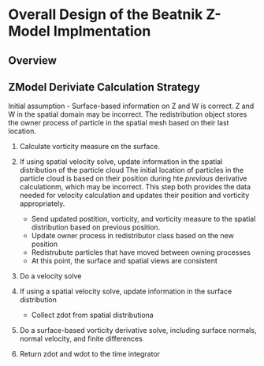 # Overall Design of the Beatnik Z-Model Implmentation

## Overview



## ZModel Deriviate Calculation Strategy

Initial assumption - Surface-based information on Z and W is correct. Z and W in the spatial 
domain may be incorrect. The redistribution object stores the owner process of particle in the 
spatial mesh based on their last location. 

1. Calculate vorticity measure on the surface.

1. If using spatial velocity solve, update information in the spatial distribution of the particle cloud
   The initial location of particles in the particle cloud is based on their position during hte *previous*
   derivative calculationm, which may be incorrect. This step both provides the data needed for velocity
   calculation and updates their position and vorticity appropriately.
   - Send updated postition, vorticity, and vorticity measure to the spatial distribution based on 
     previous position.
   - Update owner process in redistributor class based on the new position
   - Redistrubute particles that have moved between owning processes
   - At this point, the surface and spatial views are consistent

1. Do a velocity solve

1. If using a spatial velocity solve, update information in the surface distribution
   - Collect zdot from spatial distributiona

1. Do a surface-based vorticity derivative solve, including surface normals, normal velocity,
   and finite differences 
 
1. Return zdot and wdot to the time integrator
